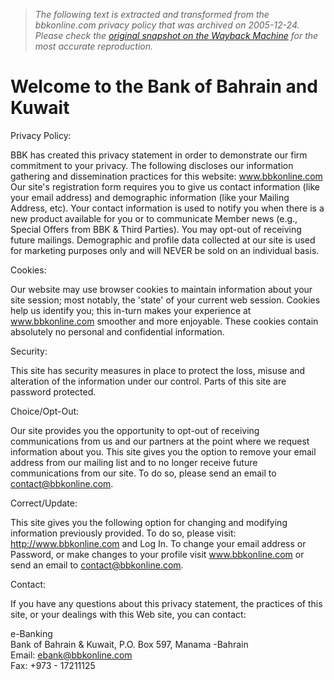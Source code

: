 > *The following text is extracted and transformed from the bbkonline.com privacy policy that was archived on 2005-12-24. Please check the [original snapshot on the Wayback Machine](https://web.archive.org/web/20051224174543id_/http%3A//www.bbkonline.com/bbk/others/privacy) for the most accurate reproduction.*

# Welcome to the Bank of Bahrain and Kuwait

  
Privacy Policy:

  
BBK has created this privacy statement in order to demonstrate our firm commitment to your privacy. The following discloses our information gathering and dissemination practices for this website: www.bbkonline.com Our site's registration form requires you to give us contact information (like your email address) and demographic information (like your Mailing Address, etc). Your contact information is used to notify you when there is a new product available for you or to communicate Member news (e.g., Special Offers from BBK & Third Parties). You may opt-out of receiving future mailings. Demographic and profile data collected at our site is used for marketing purposes only and will NEVER be sold on an individual basis. 

Cookies: 

Our website may use browser cookies to maintain information about your site session; most notably, the 'state' of your current web session. Cookies help us identify you; this in-turn makes your experience at www.bbkonline.com smoother and more enjoyable. These cookies contain absolutely no personal and confidential information.

Security: 

This site has security measures in place to protect the loss, misuse and alteration of the information under our control. Parts of this site are password protected.

Choice/Opt-Out:

Our site provides you the opportunity to opt-out of receiving communications from us and our partners at the point where we request information about you. This site gives you the option to remove your email address from our mailing list and to no longer receive future communications from our site. To do so, please send an email to [contact@bbkonline.com](mailto:contact@bbkonline.com).

Correct/Update:

This site gives you the following option for changing and modifying information previously provided. To do so, please visit: http://www.bbkonline.com and Log In. To change your email address or Password, or make changes to your profile visit www.bbkonline.com or send an email to [contact@bbkonline.com](mailto:contact@bbkonline.com).

Contact: 

If you have any questions about this privacy statement, the practices of this site, or your dealings with this Web site, you can contact: 

e-Banking  
Bank of Bahrain & Kuwait, P.O. Box 597, Manama -Bahrain  
Email: [ebank@bbkonline.com](mailto:ebank@bbkonline.com)   
Fax: +973 - 17211125
